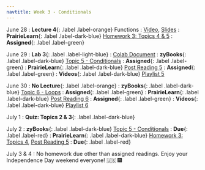 ```yaml
---
navtitle: Week 3 - Conditionals
---
```


June 28 
: **Lecture 4**{: .label .label-orange} Functions
  : [Video](#), [Slides](#)
: **PrairieLearn**{: .label .label-dark-blue}  [Homework 3: Topics 4 & 5](#)
  : **Assigned**{: .label .label-green} 

June 29
: **Lab 3**{: .label .label-light-blue}[](#)
  : [Colab Document](#)
: **zyBooks**{: .label .label-dark-blue} [Topic 5 - Conditionals](#)
  : **Assigned**{: .label .label-green} 
: **PrairieLearn**{: .label .label-dark-blue} [Post Reading 5](#)
  : **Assigned**{: .label .label-green} 
: **Videos**{: .label .label-dark-blue} [Playlist 5](https://mediaspace.illinois.edu/playlist/dedicated/214548063/1_dzoxmyqy/)

June 30 
: **No Lecture**{: .label .label-orange} 
: **zyBooks**{: .label .label-dark-blue} [Topic 6 - Loops](#)
  : **Assigned**{: .label .label-green} 
: **PrairieLearn**{: .label .label-dark-blue}  [Post Reading 6](#)
  : **Assigned**{: .label .label-green} 
: **Videos**{: .label .label-dark-blue} [Playlist 6](https://mediaspace.illinois.edu/playlist/dedicated/214548063/1_wjpsczkk/)

July 1
: **Quiz: Topics 2 & 3**{: .label .label-dark-blue}  

July 2
: **zyBooks**{: .label .label-dark-blue} [Topic 5 - Conditionals](#)
  : **Due**{: .label .label-red} 
: **PrairieLearn**{: .label .label-dark-blue} [Homework 3: Topics 4](#), [Post Reading 5](#)
  : **Due**{: .label .label-red} 

July 3 & 4 
: No homework due other than assigned readings. Enjoy your Independence Day weekend everyone! 🇺🇸  🎆
